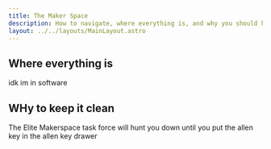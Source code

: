 ```yaml
---
title: The Maker Space
description: How to navigate, where everything is, and why you should keep it clean.
layout: ../../layouts/MainLayout.astro
---
```


## Where everything is
idk im in software

## WHy to keep it clean
The Elite Makerspace task force will hunt you down until you put the allen key in the allen key drawer